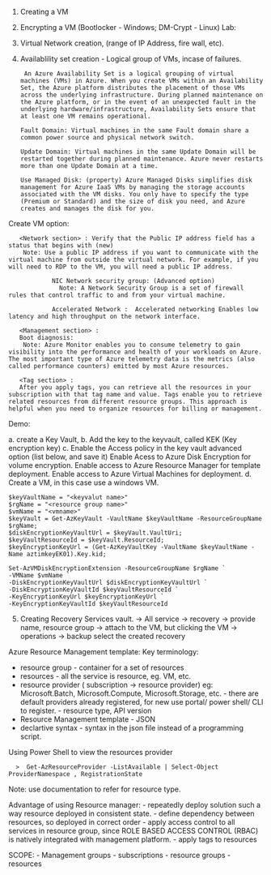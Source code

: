 
1. Creating a VM
2. Encrypting a VM (Bootlocker - Windows; DM-Crypt - Linux)
Lab:
3. Virtual Network creation, (range of IP Address, fire wall, etc).
4. Availablility set creation - Logical group of VMs, incase of failures.
        
        An Azure Availability Set is a logical grouping of virtual machines (VMs) in Azure. When you create VMs within an Availability Set, the Azure platform distributes the placement of those VMs across the underlying infrastructure. During planned maintenance on the Azure platform, or in the event of an unexpected fault in the underlying hardware/infrastructure, Availability Sets ensure that at least one VM remains operational.
        
       Fault Domain: Virtual machines in the same Fault domain share a common power source and physical network switch.
   
       Update Domain: Virtual machines in the same Update Domain will be restarted together during planned maintenance. Azure never restarts more than one Update Domain at a time.

       Use Managed Disk: (property) Azure Managed Disks simplifies disk management for Azure IaaS VMs by managing the storage accounts associated with the VM disks. You only have to specify the type (Premium or Standard) and the size of disk you need, and Azure creates and manages the disk for you.


Create VM option:

       <Network section> : Verify that the Public IP address field has a status that begins with (new)
        Note: Use a public IP address if you want to communicate with the virtual machine from outside the virtual network. For example, if you will need to RDP to the VM, you will need a public IP address.
        
                NIC Network security group: (Advanced option)
                  Note: A Network Security Group is a set of firewall rules that control traffic to and from your virtual machine.
       
                Accelerated Network :  Accelerated networking Enables low latency and high throughput on the network interface.
        
       <Management section> :
       Boot diagnosis:  
        Note: Azure Monitor enables you to consume telemetry to gain visibility into the performance and health of your workloads on Azure. The most important type of Azure telemetry data is the metrics (also called performance counters) emitted by most Azure resources.
        
       <Tag section> : 
       After you apply tags, you can retrieve all the resources in your subscription with that tag name and value. Tags enable you to retrieve related resources from different resource groups. This approach is helpful when you need to organize resources for billing or management.
       

Demo:

a. create a Key Vault, 
b. Add the key to the keyvault, called KEK (Key encryption key)
c. Enable the Access policy in the key vault advanced option (list below, and save it)
      Enable Acess to Azure Disk Encryption for volume encryption.
      Enable access to Azure Resource Manager for template deployment. 
      Enable access to Azure Virtual Machines for deployment.
d. Create a VM, in this case use a windows VM.

```
$keyVaultName = "<keyvalut name>"
$rgName = "<resource group name>"
$vmName = "<vmname>"
$keyVault = Get-AzKeyVault -VaultName $keyVaultName -ResourceGroupName $rgName;
$diskEncryptionKeyVaultUrl = $keyVault.VaultUri;
$keyVaultResourceId = $keyVault.ResourceId;
$keyEncryptionKeyUrl = (Get-AzKeyVaultKey -VaultName $keyVaultName -Name aztimkeyEK01).Key.kid;
```

```
Set-AzVMDiskEncryptionExtension -ResourceGroupName $rgName `
-VMName $vmName `
-DiskEncryptionKeyVaultUrl $diskEncryptionKeyVaultUrl `
-DiskEncryptionKeyVaultId $keyVaultResourceId `
-KeyEncryptionKeyUrl $keyEncryptionKeyUrl `
-KeyEncryptionKeyVaultId $keyVaultResourceId
```

 5. Creating Recovery Services vault.
       -> All service -> recovery -> provide name, resource group
       -> attach to the VM, but clicking the VM -> operations -> backup select the created recovery
  

Azure Resource Management template:
Key terminology:
 - resource group - container for a set of resources
 - resources  - all the service is resource, eg. VM, etc.
 - resource provider ( subscription -> resource provider) eg: Microsoft.Batch, Microsoft.Compute, Microsoft.Storage, etc.
         - there are default providers already registered, for new use portal/ power shell/ CLI to register.
         - resource type, API version
 - Resource Management template - JSON 
 - declartive syntax - syntax in the json file instead of a programming script.
 
 Using Power Shell to view the resources provider
  ```
    >  Get-AzResourceProvider -ListAvailable | Select-Object ProviderNamespace , RegistrationState
  ```
  Note: use documentation to refer for resource type.
 
 Advantage of using Resource manager:
     - repeatedly deploy solution such a way resource deployed in consistent state.
     - define dependency between resources, so deployed in correct order
     - apply access control to all services in resource group, since ROLE BASED ACCESS CONTROL (RBAC) is natively integrated with management platform.
     - apply tags to resources
        
SCOPE:
    - Management groups
    - subscriptions
    - resource groups
    - resources
    
    
